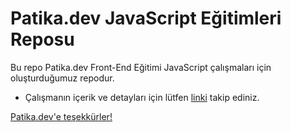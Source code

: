 # Patika.dev JavaScript Eğitimleri Reposu
Bu repo Patika.dev Front-End Eğitimi JavaScript çalışmaları için oluşturduğumuz repodur. 

* Çalışmanın içerik ve detayları için lütfen [linki](https://app.patika.dev/courses/javascript) takip ediniz.

[Patika.dev'e teşekkürler!](https://www.patika.dev/tr) 
